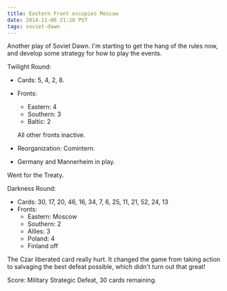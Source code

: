 ```yaml
---
title: Eastern Front occupies Moscow
date: 2014-11-06 21:28 PST
tags: soviet-dawn
---
```


Another play of Soviet Dawn. I'm starting to get the hang of the rules
now, and develop some strategy for how to play the events.

Twilight Round:

* Cards: 5, 4, 2, 8.
* Fronts:
  * Eastern: 4
  * Southern: 3
  * Baltic: 2

  All other fronts inactive.

* Reorganization: Comintern.
* Germany and Mannerheim in play.

Went for the Treaty.

Darkness Round:

* Cards: 30, 17, 20, 46, 16, 34, 7, 6, 25, 11, 21, 52, 24, 13
* Fronts:
  * Eastern: Moscow
  * Southern: 2
  * Allies: 3
  * Poland: 4
  * Finland off

The Czar liberated card really hurt. It changed the game from taking
action to salvaging the best defeat possible, which didn't turn out that
great!

Score: Military Strategic Defeat, 30 cards remaining.
